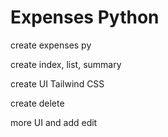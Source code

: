 # Expenses Python

create expenses py

create index, list, summary

create UI Tailwind CSS

create delete

more UI and add edit
